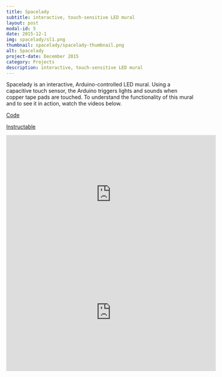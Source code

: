 ```yaml
---
title: Spacelady
subtitle: interactive, touch-sensitive LED mural
layout: post
modal-id: 5
date: 2015-12-1
img: spacelady/sl1.png
thumbnail: spacelady/spacelady-thumbnail.png
alt: Spacelady
project-date: December 2015
category: Projects
description: interactive, touch-sensitive LED mural
---
```


Spacelady is an interactive, Arduino-controlled LED mural. Using a capacitive touch sensor, the Arduino triggers lights and sounds when copper tape pads are touched. To understand the functionality of this mural and to see it in action, watch the videos below.

[Code](https://github.com/jdeboi/Spacelady)

[Instructable](http://www.instructables.com/id/Interactive-Arduino-Mural/)

<div class="embed-responsive embed-responsive-16by9">
<iframe width="560" height="315" src="https://www.youtube.com/embed/kHBFIoMcDd8" frameborder="0" allow="autoplay; encrypted-media" allowfullscreen></iframe>
</div>

<div class="embed-responsive embed-responsive-16by9">
<iframe width="560" height="315" src="https://www.youtube.com/embed/wfxt3pCKU1w" frameborder="0" allow="autoplay; encrypted-media" allowfullscreen></iframe>
</div>
